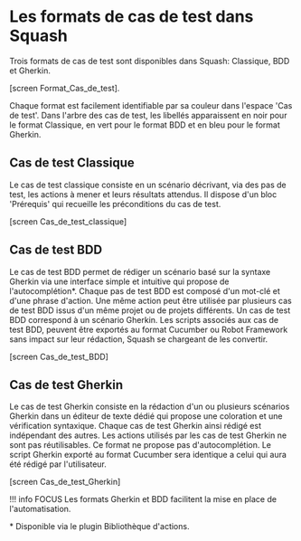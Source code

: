 # Les formats de cas de test dans Squash

Trois formats de cas de test sont disponibles dans Squash: Classique, BDD et Gherkin.

[screen Format_Cas_de_test]. 

Chaque format est facilement identifiable par sa couleur dans l'espace 'Cas de test'. Dans l'arbre des cas de test, les libellés apparaissent en noir pour le format Classique, en vert pour le format BDD et en bleu pour le format Gherkin.

## Cas de test Classique
Le cas de test classique consiste en un scénario décrivant, via des pas de test, les actions à mener et leurs résultats attendus.
Il dispose d'un bloc 'Prérequis' qui recueille les préconditions du cas de test.

[screen Cas_de_test_classique]

## Cas de test BDD

Le cas de test BDD permet de rédiger un scénario basé sur la syntaxe Gherkin via une interface simple et intuitive qui propose de l'autocomplétion*. Chaque pas de test BDD est composé d'un mot-clé et d'une phrase d'action. Une même action peut être utilisée par plusieurs cas de test BDD issus d'un même projet ou de projets différents. Un cas de test BDD correspond à un scénario Gherkin. 
Les scripts associés aux cas de test BDD, peuvent être exportés au format Cucumber ou Robot Framework sans impact sur leur rédaction, Squash se chargeant de les convertir.


[screen Cas_de_test_BDD]

## Cas de test Gherkin
Le cas de test Gherkin consiste en la rédaction d'un ou plusieurs scénarios Gherkin dans un éditeur de texte dédié qui propose une coloration et une vérification syntaxique.
Chaque cas de test Gherkin ainsi rédigé est indépendant des autres. Les actions utilisés par les cas de test Gherkin ne sont pas réutilisables. Ce format ne propose pas d'autocomplétion. 
Le script Gherkin exporté au format Cucumber sera identique a celui qui aura été rédigé par l'utilisateur. 

[screen Cas_de_test_Gherkin]

!!! info FOCUS
	Les formats Gherkin et BDD facilitent la mise en place de l'automatisation.

\* Disponible via le plugin Bibliothèque d'actions.
<!--stackedit_data:
eyJoaXN0b3J5IjpbLTE1Njg5MTgwODEsLTQ3MTE4NTkxLC0zMD
ExMTEzNjMsMTQwODAzMzA0NCwtMTgyMzY5MTgyNywtODU0MTk4
MTkyLDI0NjI3Nzc2MCwxMzY5MzMzNDA4LDE3OTUyMzEwMjMsLT
M4NzY4NjM4NCwyMDM2MTc4ODMxLDIwODc2MzEwNCwyNTU1NTMy
MTksLTEwNjU1NjA5MjEsLTE0NTUwNDA0MjcsMTA5MTEzNDkyOS
wzMDI5NDQ5MDYsLTIyNDU1MzIyLDE5MjYwNTg3NDldfQ==
-->